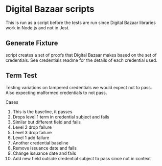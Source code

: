 # Digital Bazaar scripts
This is run as a script before the tests are run since Digital Bazaar libraries work in Node.js and not in Jest.
## Generate Fixture
script creates a set of proofs that Digital Bazaar makes based on the set of credentials.  See credentials readme for the details of each credential used.
## Term Test
Testing variations on tampered credentials we would expect not to pass.
Also expecting malformed credentials to not pass.

Cases
1. This is the baseline, it passes
1. Drops level 1 term in credential subject and fails
1. Similar but different field and fails
1. Level 2 drop failure
1. Level 3 drop failure
1. Level 1 add failure
1. Another credential baseline
1. Remove issuance date and fails
1. Change issuance date and fails
1. Add new field outside credential subject to pass since not in context